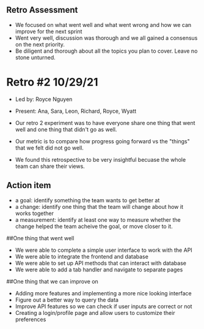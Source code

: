 ## Retro Assessment

* We focused on what went well and what went wrong and how we can improve for the next sprint
* Went very well, discussion was thorough and we all gained a consensus on the next priority.
* Be diligent and thorough about all the topics you plan to cover. Leave no stone unturned.

# Retro #2 10/29/21 

* Led by: Royce Nguyen  
* Present: Ana, Sara, Leon, Richard, Royce, Wyatt

* Our retro 2 experiment was to have everyone share one thing that went well and one thing that didn't go as well.
* Our metric is to compare how progress going forward vs the "things" that we felt did not go well.
* We found this retrospective to be very insightful becuase the whole team can share their views.

## Action item

* a goal: identify something the team wants to get better at
* a change: identify one thing that the team will change about how it works together
* a measurement: identify at least one way to measure whether the change helped the team acheive the goal, or move closer to it.

##One thing that went well
* We were able to complete a simple user interface to work with the API
* We were able to integrate the frontend and database
* We were able to set up API methods that can interact with database
* We were able to add a tab handler and navigate to separate pages

##One thing that we can improve on
* Adding more features and implementing a more nice looking interface
* Figure out a better way to query the data
* Improve API features so we can check if user inputs are correct or not
* Creating a login/profile page and allow users to customize their preferences

